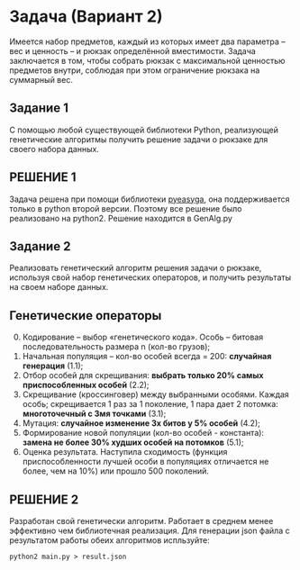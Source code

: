 # Задача (Вариант 2)

Имеется набор предметов, каждый из которых имеет два параметра – вес
и ценность – и рюкзак определённой вместимости. Задача заключается в
том, чтобы собрать рюкзак с максимальной ценностью предметов внутри,
соблюдая при этом ограничение рюкзака на суммарный вес.

## Задание 1

С помощью любой существующей библиотеки Python, реализующей 
генетические алгоритмы получить решение задачи о рюкзаке 
для своего набора данных.

## РЕШЕНИЕ 1

Задача решена при помощи библиотеки [pyeasyga](https://github.com/remiomosowon/pyeasyga), 
она поддерживается только в python второй версии. Поэтому все решение было реализовано на
python2. Решение находится в GenAlg.py

## Задание 2

Реализовать генетический алгоритм решения задачи о рюкзаке,
используя свой набор генетических операторов, и получить
результаты на своем наборе данных.

## Генетические операторы

0. Кодирование – выбор «генетического кода».
Особь – битовая последовательность размера n (кол-во грузов);
1. Начальная популяция – кол-во особей всегда = 200: __случайная генерация__ (1.1);
2. Отбор особей для скрещивания: __выбрать только 20% самых приспособленных особей__ (2.2);
3. Скрещивание (кроссинговер) между выбранными особями. Каждая особь;
скрещивается 1 раз за 1 поколение, 1 пара дает 2 потомка: __многоточечный с 3мя точками__ (3.1);
4. Мутация: __случайное изменение 3х битов у 5% особей__ (4.2);
5. Формирование новой популяции (кол-во особей - константа): __замена не более 30% худших особей на потомков__ (5.1);
6. Оценка результата.
Наступила сходимость (функция приспособленности лучшей особи в популяциях
отличается не более, чем на 10%) или прошло 500 поколений.

## РЕШЕНИЕ 2

Разработан свой генетически алгоритм. Работает в среднем менее эффективно чем библиотечная реализация. 
Для генерации json файла с результатом работы обеих алгоритмов испльзуйте:
```
python2 main.py > result.json
```